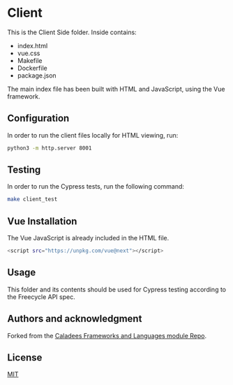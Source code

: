 # Client

This is the Client Side folder. Inside contains:

-  index.html
-  vue.css
-  Makefile
-  Dockerfile
-  package.json

The main index file has been built with HTML and JavaScript, using the Vue framework.

## Configuration

In order to run the client files locally for HTML viewing, run:

```bash
python3 -m http.server 8001
```

## Testing

In order to run the Cypress tests, run the following command:

```bash
make client_test
```

## Vue Installation

The Vue JavaScript is already included in the HTML file.

```bash
<script src="https://unpkg.com/vue@next"></script>
```

## Usage

This folder and its contents should be used for Cypress testing according to the Freecycle API spec.

## Authors and acknowledgment

Forked from the [Caladees Frameworks and Languages module Repo](https://github.com/calaldees/frameworks_and_languages_module).

## License
[MIT](https://choosealicense.com/licenses/mit/)